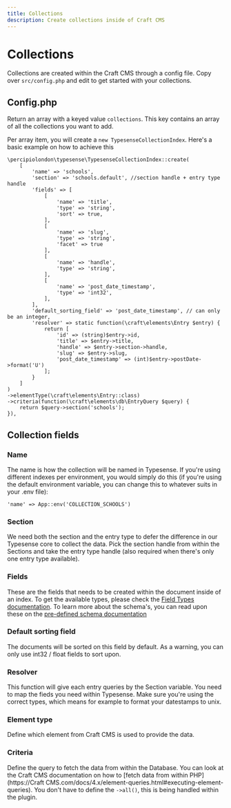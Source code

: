 ```yaml
---
title: Collections
description: Create collections inside of Craft CMS
---
```

# Collections

Collections are created within the Craft CMS through a config file. Copy over `src/config.php` and edit to get started with your collections.

## Config.php
Return an array with a keyed value `collections`. This key contains an array of all the collections you want to add.

Per array item, you will create a `new TypesenseCollectionIndex`. Here's a basic example on how to achieve this
```
\percipiolondon\typesense\TypesenseCollectionIndex::create(
    [
        'name' => 'schools',
        'section' => 'schools.default', //section handle + entry type handle
        'fields' => [
            [
                'name' => 'title',
                'type' => 'string',
                'sort' => true,
            ],
            [
                'name' => 'slug',
                'type' => 'string',
                'facet' => true
            ],
            [
                'name' => 'handle',
                'type' => 'string',
            ],
            [
                'name' => 'post_date_timestamp',
                'type' => 'int32',
            ],
        ],
        'default_sorting_field' => 'post_date_timestamp', // can only be an integer,
        'resolver' => static function(\craft\elements\Entry $entry) {
            return [
                'id' => (string)$entry->id,
                'title' => $entry->title,
                'handle' => $entry->section->handle,
                'slug' => $entry->slug,
                'post_date_timestamp' => (int)$entry->postDate->format('U')
            ];
        }
    ]
)
->elementType(\craft\elements\Entry::class)
->criteria(function(\craft\elements\db\EntryQuery $query) {
    return $query->section('schools');
}),
```

## Collection fields

### Name
The name is how the collection will be named in Typesense. If you're using different indexes per environment, you would simply do this (if you're using the default environment variable, you can change this to whatever suits in your .env file):
```
'name' => App::env('COLLECTION_SCHOOLS')
```

### Section
We need both the section and the entry type to defer the difference in our Typesense core to collect the data. Pick the section handle from within the Sections and take the entry type handle (also required when there's only one entry type available).

### Fields
These are the fields that needs to be created within the document inside of an index. To get the available types, please check the [Field Types documentation](https://typesense.org/docs/0.23.0/api/collections.html#field-types). To learn more about the schema's, you can read upon these on the [pre-defined schema documentation](https://typesense.org/docs/0.23.0/api/collections.html#with-pre-defined-schema)

### Default sorting field
The documents will be sorted on this field by default. As a warning, you can only use int32 / float fields to sort upon.

### Resolver
This function will give each entry queries by the Section variable. You need to map the fieds you need within Typesense. Make sure you're using the correct types, which means for example to format your datestamps to unix.

<!--Typesense can't handle objects to be saved. What is recommended is providing the data from within the entry you need as a value, so you can filter on. You can parse all the data through a json encoded string, so you can use the data after fetching the Typesense documents. For example

#### Returned array inside of the resolver
```
# returned
return [
  'category' => $entry->newsCategory->one()->slug ?? '',
  'categoryMeta' => Json::encode(_getCategory($entry->newsCategory->one() ?? null)),
]
```
#### Helper function to convert entry to object
```
function _getCategory($category)
{
    if ($category) {
        return (object)[
            'title' => $category->title,
            'slug' => $category->slug,
            'url' => $category->url
        ];
    }

    return '';
}
```-->

### Element type
Define which element from Craft CMS is used to provide the data.

### Criteria
Define the query to fetch the data from within the Database. You can look at the Craft CMS documentation on how to [fetch data from within PHP](https://Craft CMS.com/docs/4.x/element-queries.html#executing-element-queries). You don't have to define the `->all()`, this is being handled within the plugin.
